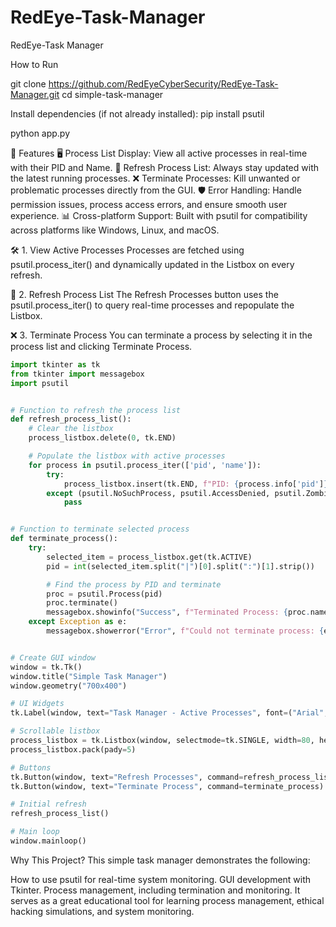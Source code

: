 # RedEye-Task-Manager
RedEye-Task Manager


How to Run

git clone https://github.com/RedEyeCyberSecurity/RedEye-Task-Manager.git
cd simple-task-manager

Install dependencies (if not already installed):
pip install psutil


python app.py


🚀 Features
🖥️ Process List Display: View all active processes in real-time with their PID and Name.
🔄 Refresh Process List: Always stay updated with the latest running processes.
❌ Terminate Processes: Kill unwanted or problematic processes directly from the GUI.
🛡️ Error Handling: Handle permission issues, process access errors, and ensure smooth user experience.
📊 Cross-platform Support: Built with psutil for compatibility across platforms like Windows, Linux, and macOS.


🛠️ 1. View Active Processes
Processes are fetched using psutil.process_iter() and dynamically updated in the Listbox on every refresh.

🔄 2. Refresh Process List
The Refresh Processes button uses the psutil.process_iter() to query real-time processes and repopulate the Listbox.

❌ 3. Terminate Process
You can terminate a process by selecting it in the process list and clicking Terminate Process.


```python
import tkinter as tk
from tkinter import messagebox
import psutil


# Function to refresh the process list
def refresh_process_list():
    # Clear the listbox
    process_listbox.delete(0, tk.END)

    # Populate the listbox with active processes
    for process in psutil.process_iter(['pid', 'name']):
        try:
            process_listbox.insert(tk.END, f"PID: {process.info['pid']} | Name: {process.info['name']}")
        except (psutil.NoSuchProcess, psutil.AccessDenied, psutil.ZombieProcess):
            pass


# Function to terminate selected process
def terminate_process():
    try:
        selected_item = process_listbox.get(tk.ACTIVE)
        pid = int(selected_item.split("|")[0].split(":")[1].strip())

        # Find the process by PID and terminate
        proc = psutil.Process(pid)
        proc.terminate()
        messagebox.showinfo("Success", f"Terminated Process: {proc.name()} (PID: {pid})")
    except Exception as e:
        messagebox.showerror("Error", f"Could not terminate process: {e}")


# Create GUI window
window = tk.Tk()
window.title("Simple Task Manager")
window.geometry("700x400")

# UI Widgets
tk.Label(window, text="Task Manager - Active Processes", font=("Arial", 14)).pack(pady=10)

# Scrollable listbox
process_listbox = tk.Listbox(window, selectmode=tk.SINGLE, width=80, height=15)
process_listbox.pack(pady=5)

# Buttons
tk.Button(window, text="Refresh Processes", command=refresh_process_list).pack(pady=5)
tk.Button(window, text="Terminate Process", command=terminate_process).pack(pady=5)

# Initial refresh
refresh_process_list()

# Main loop
window.mainloop()
```

 Why This Project?
This simple task manager demonstrates the following:

How to use psutil for real-time system monitoring.
GUI development with Tkinter.
Process management, including termination and monitoring.
It serves as a great educational tool for learning process management, ethical hacking simulations, and system monitoring.
